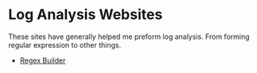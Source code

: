 # Log Analysis Websites

These sites have generally helped me preform log analysis. From forming regular expression to other things.

* [Regex Builder](https://regexr.com/)